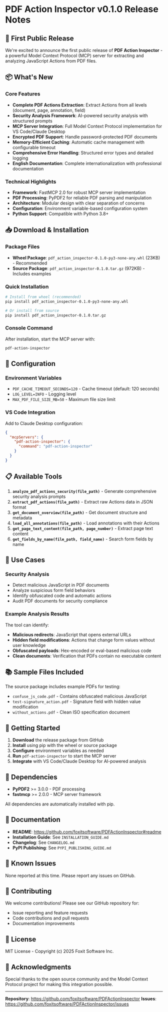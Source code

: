 # PDF Action Inspector v0.1.0 Release Notes

## 🎉 First Public Release

We're excited to announce the first public release of **PDF Action Inspector** - a powerful Model Context Protocol (MCP) server for extracting and analyzing JavaScript Actions from PDF files.

## 📦 What's New

### Core Features
- **Complete PDF Actions Extraction**: Extract Actions from all levels (document, page, annotation, field)
- **Security Analysis Framework**: AI-powered security analysis with structured prompts
- **MCP Server Integration**: Full Model Context Protocol implementation for VS Code/Claude Desktop
- **Encrypted PDF Support**: Handle password-protected PDF documents
- **Memory-Efficient Caching**: Automatic cache management with configurable timeout
- **Comprehensive Error Handling**: Structured error types and detailed logging
- **English Documentation**: Complete internationalization with professional documentation

### Technical Highlights
- **Framework**: FastMCP 2.0 for robust MCP server implementation
- **PDF Processing**: PyPDF2 for reliable PDF parsing and manipulation  
- **Architecture**: Modular design with clear separation of concerns
- **Configuration**: Environment variable-based configuration system
- **Python Support**: Compatible with Python 3.8+

## 📥 Download & Installation

### Package Files
- **Wheel Package**: `pdf_action_inspector-0.1.0-py3-none-any.whl` (23KB) - Recommended
- **Source Package**: `pdf_action_inspector-0.1.0.tar.gz` (972KB) - Includes examples

### Quick Installation
```bash
# Install from wheel (recommended)
pip install pdf_action_inspector-0.1.0-py3-none-any.whl

# Or install from source
pip install pdf_action_inspector-0.1.0.tar.gz
```

### Console Command
After installation, start the MCP server with:
```bash
pdf-action-inspector
```

## 🔧 Configuration

### Environment Variables
- `PDF_CACHE_TIMEOUT_SECONDS=120` - Cache timeout (default: 120 seconds)
- `LOG_LEVEL=INFO` - Logging level
- `MAX_PDF_FILE_SIZE_MB=50` - Maximum file size limit

### VS Code Integration
Add to Claude Desktop configuration:
```json
{
  "mcpServers": {
    "pdf-action-inspector": {
      "command": "pdf-action-inspector"
    }
  }
}
```

## 📋 Available Tools

1. **`analyze_pdf_actions_security(file_path)`** - Generate comprehensive security analysis prompts
2. **`extract_pdf_actions(file_path)`** - Extract raw Actions data in JSON format
3. **`get_document_overview(file_path)`** - Get document structure and metadata
4. **`load_all_annotations(file_path)`** - Load annotations with their Actions
5. **`get_page_text_content(file_path, page_number)`** - Extract page text content
6. **`get_fields_by_name(file_path, field_name)`** - Search form fields by name

## 🎯 Use Cases

### Security Analysis
- Detect malicious JavaScript in PDF documents
- Analyze suspicious form field behaviors
- Identify obfuscated code and automatic actions
- Audit PDF documents for security compliance

### Example Analysis Results
The tool can identify:
- **Malicious redirects**: JavaScript that opens external URLs
- **Hidden field modifications**: Actions that change form values without user knowledge
- **Obfuscated payloads**: Hex-encoded or eval-based malicious code
- **Clean documents**: Verification that PDFs contain no executable content

## 📚 Sample Files Included

The source package includes example PDFs for testing:
- `confuse_js_code.pdf` - Contains obfuscated malicious JavaScript
- `test-signature_action.pdf` - Signature field with hidden value modification
- `without_actions.pdf` - Clean ISO specification document

## 🚀 Getting Started

1. **Download** the release package from GitHub
2. **Install** using pip with the wheel or source package
3. **Configure** environment variables as needed
4. **Run** `pdf-action-inspector` to start the MCP server
5. **Integrate** with VS Code/Claude Desktop for AI-powered analysis

## 🔄 Dependencies

- **PyPDF2** >= 3.0.0 - PDF processing
- **fastmcp** >= 2.0.0 - MCP server framework

All dependencies are automatically installed with pip.

## 📖 Documentation

- **README**: https://github.com/foxitsoftware/PDFActionInspector#readme
- **Installation Guide**: See `INSTALLATION_GUIDE.md`
- **Changelog**: See `CHANGELOG.md`
- **PyPI Publishing**: See `PYPI_PUBLISHING_GUIDE.md`

## 🐛 Known Issues

None reported at this time. Please report any issues on GitHub.

## 🤝 Contributing

We welcome contributions! Please see our GitHub repository for:
- Issue reporting and feature requests
- Code contributions and pull requests
- Documentation improvements

## 📄 License

MIT License - Copyright (c) 2025 Foxit Software Inc.

## 🙏 Acknowledgments

Special thanks to the open source community and the Model Context Protocol project for making this integration possible.

---

**Repository**: https://github.com/foxitsoftware/PDFActionInspector
**Issues**: https://github.com/foxitsoftware/PDFActionInspector/issues
